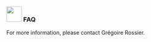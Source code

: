 ### <img border="0" src="https://www.svgrepo.com/show/83019/faq-button.svg" width="40" height="40"> FAQ

For more information, please contact Grégoire Rossier.
